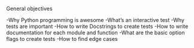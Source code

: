 General objectives

-Why Python programming is awesome -What’s an interactive test -Why tests are important -How to write Docstrings to create tests -How to write documentation for each module and function -What are the basic option flags to create tests -How to find edge cases
